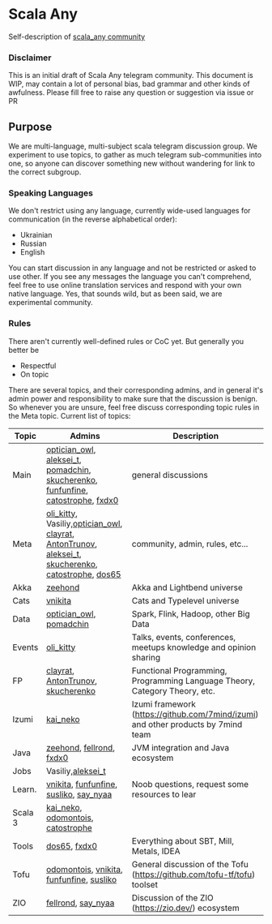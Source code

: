 # Scala Any
Self-description of [scala_any community](https://scala_any.t.me)

### Disclaimer
This is an initial draft of Scala Any telegram community. This document is WIP, may contain a lot of personal bias, bad grammar and other kinds of awfulness. Please fill free to raise any question or suggestion via issue or PR

## Purpose
We are multi-language, multi-subject scala telegram discussion group. We experiment to use topics, to gather as much telegram sub-communities into one, so anyone can discover something new without wandering for link to the correct subgroup.

### Speaking Languages
We don't restrict using any language, currently wide-used languages for communication (in the reverse alphabetical order):
- Ukrainian
- Russian
- English

You can start discussion in any language and not be restricted or asked to use other. If you see any messages the language you can't comprehend, feel free to use online translation services and respond with your own native language. Yes, that sounds wild, but as been said, we are experimental community.

### Rules 
There aren't currently well-defined rules or CoC yet. But generally you better be

- Respectful
- On topic


There are several topics, and their corresponding admins, and in general it's admin power and responsibility to make sure that the discussion is benign. So whenever you are unsure, feel free discuss corresponding topic rules in the Meta topic.
Current list of topics: 

| Topic   | Admins                | Description                            
|---------|-----------------------|----------------------------------------
| Main    |[optician_owl](optician_owl.t.me), [aleksei_t](aleksei_t.t.me), [pomadchin](pomadchin.t.me), [skucherenko](skucherenko.t.me), [funfunfine](funfunfine.t.me), [catostrophe](catostrophe.t.me), [fxdx0](fxdx0.t.me)| general discussions
| Meta    |[oli_kitty](oli_kitty.t.me), Vasiliy,[optician_owl](optician_owl.t.me), [clayrat](clayrat.t.me), [AntonTrunov](AntonTrunov.t.me), [aleksei_t](aleksei_t.t.me), [skucherenko](skucherenko.t.me), [catostrophe](catostrophe.t.me), [dos65](dos65.t.me)    | community, admin, rules, etc...
| Akka    |[zeehond](zeehond.t.me)                       | Akka and Lightbend universe 
| Cats    |[vnikita](vnikita.t.me)                      | Cats and Typelevel universe 
| Data    |[optician_owl](optician_owl.t.me), [pomadchin](pomadchin.t.me)                       | Spark, Flink, Hadoop, other Big Data
| Events  |[oli_kitty](oli_kitty.t.me)             | Talks, events, conferences, meetups knowledge and opinion sharing
| FP      |[clayrat](clayrat.t.me), [AntonTrunov](AntonTrunov.t.me), [skucherenko](skucherenko.t.me)                       | Functional Programming, Programming Language Theory, Category Theory, etc.
| Izumi   |[kai_neko](kai_neko.t.me)                       | Izumi framework (https://github.com/7mind/izumi) and other products by 7mind team
| Java    |[zeehond](zeehond.t.me), [fellrond](fellrond.t.me), [fxdx0](fxdx0.t.me)                       | JVM integration and Java ecosystem
| Jobs    |Vasiliy,[aleksei_t](aleksei_t.t.me)                       | 
| Learn.  |[vnikita](vnikita.t.me), [funfunfine](funfunfine.t.me), [susliko](susliko.t.me), [say_nyaa](say_nyaa.t.me)                       | Noob questions, request some resources to lear
| Scala 3 |[kai_neko](kai_neko.t.me), [odomontois](odomontois.t.me), [catostrophe](catostrophe.t.me)
| Tools   |[dos65](dos65.t.me), [fxdx0](fxdx0.t.me)                      | Everything about SBT, Mill, Metals, IDEA 
| Tofu    |[odomontois](odomontois.t.me), [vnikita](vnikita.t.me), [funfunfine](funfunfine.t.me), [susliko](susliko.t.me)                       | General discussion of the Tofu (https://github.com/tofu-tf/tofu) toolset
| ZIO     |[fellrond](fellrond.t.me), [say_nyaa](say_nyaa.t.me)                       | Discussion of the ZIO (https://zio.dev/) ecosystem 

